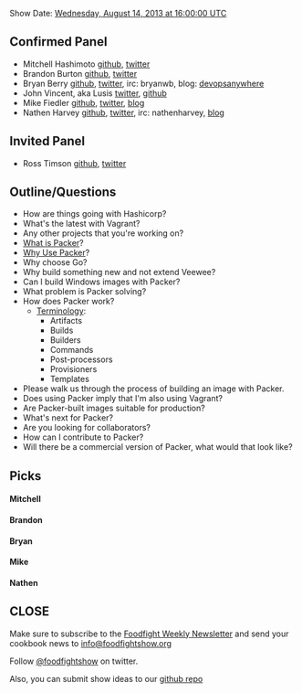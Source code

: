 Show Date:  [Wednesday, August 14, 2013 at 16:00:00 UTC](http://www.timeanddate.com/worldclock/fixedtime.html?msg=Food+Fight+Show+-+Packer&iso=20130814T12&p1=1928&ah=1)

Confirmed Panel<a name="panel"></a>
-----
* Mitchell Hashimoto [github](https://github.com/mitchellh), [twitter](https://twitter.com/mitchellh)
* Brandon Burton [github](http://github.com/solarce), [twitter](https://twitter.com/solarce)
* Bryan Berry [github](http://github.com/bryanwb), [twitter](http://twitter.com/bryanwb), irc: bryanwb, blog: [devopsanywhere](http://devopsanywhere.blogspot.com)
* John Vincent, aka Lusis [twitter](https://twitter.com/#!/lusis), [github](https://github.com/lusis)
* Mike Fiedler [github](http://github.com/miketheman), [twitter](http://twitter.com/mikefiedler), [blog](http://www.miketheman.net)
* Nathen Harvey [github](http://github.com/nathenharvey), [twitter](http://twitter.com/nathenharvey), irc: nathenharvey, [blog](http://nathenharvey.com)

Invited Panel
-----
* Ross Timson [github](https://github.com/rosstimson), [twitter](https://twitter.com/rosstimson)


Outline/Questions
-----------------
* How are things going with Hashicorp?
* What's the latest with Vagrant?
* Any other projects that you're working on?
* [What is Packer](http://www.packer.io/intro/index.html)?
* [Why Use Packer](http://www.packer.io/intro/why.html)?
* Why choose Go?
* Why build something new and not extend Veewee?
* Can I build Windows images with Packer?
* What problem is Packer solving?
* How does Packer work?
  * [Terminology](http://www.packer.io/docs/basics/terminology.html):
    * Artifacts
    * Builds
    * Builders
    * Commands
    * Post-processors
    * Provisioners
    * Templates
* Please walk us through the process of building an image with Packer.
* Does using Packer imply that I'm also using Vagrant?
* Are Packer-built images suitable for production?
* What's next for Packer?
* Are you looking for collaborators?
* How can I contribute to Packer?
* Will there be a commercial version of Packer, what would that look like?


Picks<a name="picks"></a>
-----

#### Mitchell

#### Brandon

#### Bryan

#### Mike

#### Nathen

CLOSE
-----

Make sure to subscribe to the [Foodfight Weekly Newsletter](http://bit.ly/ffsmail) and send your cookbook
news to info@foodfightshow.org

Follow [@foodfightshow](http://twitter.com/foodfightshow) on twitter.

Also, you can submit show ideas to our [github repo](https://github.com/foodfight/showz)


